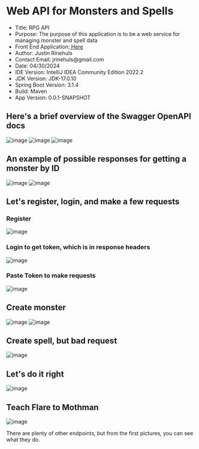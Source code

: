 # Web API for Monsters and Spells

<ul>
    <li>Title: RPG API</li>
    <li>Purpose: The purpose of this application is to be a web service for managing monster and spell data</li>
    <li>Front End Application:<a href="https://github.com/jrinehuls/tcg-creator"> Here</a></li>
    <li>Author: Justin Rinehuls</li>
    <li>Contact Email: jrinehuls@gmail.com</li>
    <li>Date: 04/30/2024</li>
    <li>IDE Version: IntelliJ IDEA Community Edition 2022.2</li>
    <li>JDK Version: JDK-17.0.10</li>
    <li>Spring Boot Version: 3.1.4</li>
    <li>Build: Maven</li>
    <li>App Version: 0.0.1-SNAPSHOT</li>
</ul>

## Here's a brief overview of the Swagger OpenAPI docs

![image](https://github.com/jrinehuls/rpg-api/assets/109096743/9f628c8a-5c1d-416b-be33-73bbeab37f18)
![image](https://github.com/jrinehuls/rpg-api/assets/109096743/4cd63661-9ec6-4ad7-9625-54f3beb4775e)
![image](https://github.com/jrinehuls/rpg-api/assets/109096743/0ced6834-1834-4892-814b-a749cb9ee031)

## An example of possible responses for getting a monster by ID

![image](https://github.com/jrinehuls/rpg-api/assets/109096743/10630691-adbd-4016-94f8-b6a3cde8d5f3)
![image](https://github.com/jrinehuls/rpg-api/assets/109096743/9979cdfb-3510-4a2e-b13d-aa0966098432)



## Let's register, login, and make a few requests

### Register
![image](https://github.com/jrinehuls/rpg-api/assets/109096743/4636de61-dfda-46b2-976d-6e428d2338ac)

### Login to get token, which is in response headers
![image](https://github.com/jrinehuls/rpg-api/assets/109096743/7179337a-d144-453f-83ad-9deb1cc58f99)

### Paste Token to make requests
![image](https://github.com/jrinehuls/rpg-api/assets/109096743/b404ccf1-7d29-4f6a-982e-75c1ab677451)

## Create monster
![image](https://github.com/jrinehuls/rpg-api/assets/109096743/907a5560-3c79-47f8-98da-450a4894a7b4)
![image](https://github.com/jrinehuls/rpg-api/assets/109096743/9f10386c-0a59-46c3-bb8d-95a192ed3ef7)

## Create spell, but bad request
![image](https://github.com/jrinehuls/rpg-api/assets/109096743/e13d036b-bffe-4c25-95fc-02523d9fb273)

## Let's do it right
![image](https://github.com/jrinehuls/rpg-api/assets/109096743/e6e074de-88ae-48b0-9184-bd22f93cfc8c)

## Teach Flare to Mothman
![image](https://github.com/jrinehuls/rpg-api/assets/109096743/295795dd-6b69-4423-8fce-1fc0159a5c59)

There are plenty of other endpoints, but from  the first pictures, you can see what they do.
